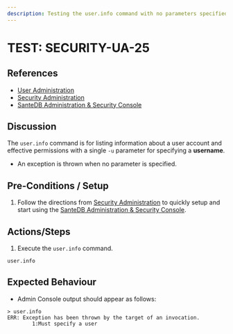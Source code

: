 ```yaml
---
description: Testing the user.info command with no parameters specified.
---
```


# TEST: SECURITY-UA-25

## References

* [User Administration](../../../../../operations/host-administration/santedb-icdr-admin-console/user-administration.md)
* [Security Administration](../../../../../operations/security-administration/#demo-environment) 
* [SanteDB Administration & Security Console](../../../../../operations/host-administration/santedb-icdr-admin-console/)

## Discussion

The `user.info` command is for listing information about a user account and effective permissions with a single `-u` parameter for specifying a **username**.

* An exception is thrown when no parameter is specified.

## Pre-Conditions / Setup

1. Follow the directions from [Security Administration](../../../../../operations/security-administration/#demo-environment) to quickly setup and start using the [SanteDB Administration & Security Console](../../../../../operations/host-administration/santedb-icdr-admin-console/).

## Actions/Steps

1. Execute the `user.info` command.

```text
user.info
```

## Expected Behaviour

* Admin Console output should appear as follows:

```text
> user.info
ERR: Exception has been thrown by the target of an invocation.
        1:Must specify a user
```

